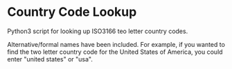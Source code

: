 # Country Code Lookup
Python3 script for looking up ISO3166 teo letter country codes.

Alternative/formal names have been included. For example, if you wanted to find the two letter country code for the United States of America, you could enter "united states" or "usa".
